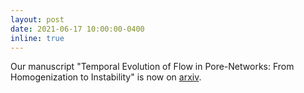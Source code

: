```yaml
---
layout: post
date: 2021-06-17 10:00:00-0400
inline: true
---
```


Our manuscript "Temporal Evolution of Flow in Pore-Networks: From Homogenization to Instability" is now on [arxiv](https://arxiv.org/pdf/2106.09745.pdf).
